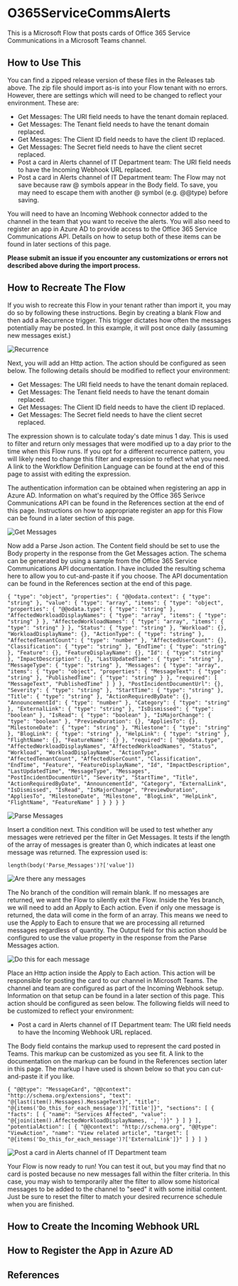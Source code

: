 # O365ServiceCommsAlerts
This is a Microsoft Flow that posts cards of Office 365 Service Communications in a Microsoft Teams channel.

## How to Use This

You can find a zipped release version of these files in the Releases tab above. The zip file should import as-is into your Flow tenant with no errors. However, there are settings which will need to be changed to reflect your environment. These are:

- Get Messages: The URI field needs to have the tenant domain replaced.
- Get Messages: The Tenant field needs to have the tenant domain replaced.
- Get Messages: The Client ID field needs to have the client ID replaced.
- Get Messages: The Secret field needs to have the client secret replaced.
- Post a card in Alerts channel of IT Department team: The URI field needs to have the Incoming Webhook URL replaced.
- Post a card in Alerts channel of IT Department team: The Flow may not save because raw @ symbols appear in the Body field. To save, you may need to escape them with another @ symbol (e.g. @@type) before saving.

You will need to have an Incoming Webhook connector added to the channel in the team that you want to receive the alerts. You will also need to register an app in Azure AD to provide access to the Office 365 Service Communications API. Details on how to setup both of these items can be found in later sections of this page.

**Please submit an issue if you encounter any customizations or errors not described above during the import process.**

## How to Recreate The Flow

If you wish to recreate this Flow in your tenant rather than import it, you may do so by following these instructions. Begin by creating a blank Flow and then add a Recurrence trigger. This trigger dictates how often the messages potentially may be posted. In this example, it will post once daily (assuming new messages exist.)

![Recurrence](https://imgur.com/JcIrINn.png)

Next, you will add an Http action. The action should be configured as seen below. The following details should be modified to reflect your environment:

- Get Messages: The URI field needs to have the tenant domain replaced.
- Get Messages: The Tenant field needs to have the tenant domain replaced.
- Get Messages: The Client ID field needs to have the client ID replaced.
- Get Messages: The Secret field needs to have the client secret replaced.

The expression shown is to calculate today's date minus 1 day. This is used to filter and return only messages that were modified up to a day prior to the time when this Flow runs. If you opt for a different recurrence pattern, you will likely need to change this filter and expression to reflect what you need. A link to the Workflow Definition Language can be found at the end of this page to assist with editing the expression.

The authentication information can be obtained when registering an app in Azure AD. Information on what's required by the Office 365 Serivce Communications API can be found in the References section at the end of this page. Instructions on how to appropriate register an app for this Flow can be found in a later section of this page.

![Get Messages](https://imgur.com/eFxVjBO.png)

Now add a Parse Json action. The Content field should be set to use the Body property in the response from the Get Messages action. The schema can be generated by using a sample from the Office 365 Service Communications API documentation. I have included the resulting schema here to allow you to cut-and-paste it if you choose. The API documentation can be found in the References section at the end of this page.

`{
    "type": "object",
    "properties": {
        "@@odata.context": {
            "type": "string"
        },
        "value": {
            "type": "array",
            "items": {
                "type": "object",
                "properties": {
                    "@@odata.type": {
                        "type": "string"
                    },
                    "AffectedWorkloadDisplayNames": {
                        "type": "array",
                        "items": {
                            "type": "string"
                        }
                    },
                    "AffectedWorkloadNames": {
                        "type": "array",
                        "items": {
                            "type": "string"
                        }
                    },
                    "Status": {
                        "type": "string"
                    },
                    "Workload": {},
                    "WorkloadDisplayName": {},
                    "ActionType": {
                        "type": "string"
                    },
                    "AffectedTenantCount": {
                        "type": "number"
                    },
                    "AffectedUserCount": {},
                    "Classification": {
                        "type": "string"
                    },
                    "EndTime": {
                        "type": "string"
                    },
                    "Feature": {},
                    "FeatureDisplayName": {},
                    "Id": {
                        "type": "string"
                    },
                    "ImpactDescription": {},
                    "LastUpdatedTime": {
                        "type": "string"
                    },
                    "MessageType": {
                        "type": "string"
                    },
                    "Messages": {
                        "type": "array",
                        "items": {
                            "type": "object",
                            "properties": {
                                "MessageText": {
                                    "type": "string"
                                },
                                "PublishedTime": {
                                    "type": "string"
                                }
                            },
                            "required": [
                                "MessageText",
                                "PublishedTime"
                            ]
                        }
                    },
                    "PostIncidentDocumentUrl": {},
                    "Severity": {
                        "type": "string"
                    },
                    "StartTime": {
                        "type": "string"
                    },
                    "Title": {
                        "type": "string"
                    },
                    "ActionRequiredByDate": {},
                    "AnnouncementId": {
                        "type": "number"
                    },
                    "Category": {
                        "type": "string"
                    },
                    "ExternalLink": {
                        "type": "string"
                    },
                    "IsDismissed": {
                        "type": "boolean"
                    },
                    "IsRead": {
                        "type": "boolean"
                    },
                    "IsMajorChange": {
                        "type": "boolean"
                    },
                    "PreviewDuration": {},
                    "AppliesTo": {},
                    "MilestoneDate": {
                        "type": "string"
                    },
                    "Milestone": {
                        "type": "string"
                    },
                    "BlogLink": {
                        "type": "string"
                    },
                    "HelpLink": {
                        "type": "string"
                    },
                    "FlightName": {},
                    "FeatureName": {}
                },
                "required": [
                    "@@odata.type",
                    "AffectedWorkloadDisplayNames",
                    "AffectedWorkloadNames",
                    "Status",
                    "Workload",
                    "WorkloadDisplayName",
                    "ActionType",
                    "AffectedTenantCount",
                    "AffectedUserCount",
                    "Classification",
                    "EndTime",
                    "Feature",
                    "FeatureDisplayName",
                    "Id",
                    "ImpactDescription",
                    "LastUpdatedTime",
                    "MessageType",
                    "Messages",
                    "PostIncidentDocumentUrl",
                    "Severity",
                    "StartTime",
                    "Title",
                    "ActionRequiredByDate",
                    "AnnouncementId",
                    "Category",
                    "ExternalLink",
                    "IsDismissed",
                    "IsRead",
                    "IsMajorChange",
                    "PreviewDuration",
                    "AppliesTo",
                    "MilestoneDate",
                    "Milestone",
                    "BlogLink",
                    "HelpLink",
                    "FlightName",
                    "FeatureName"
                ]
            }
        }
    }
}`

![Parse Messages](https://imgur.com/OtUmRSZ.png)

Insert a condition next. This condition will be used to test whether any messages were retrieved per the filter in Get Messages. It tests if the length of the array of messages is greater than 0, which indicates at least one message was returned. The expression used is:

`length(body('Parse_Messages')?['value'])`

![Are there any messages](https://imgur.com/PDMB4Y1.png)

The No branch of the condition will remain blank. If no messages are returned, we want the Flow to silently exit the Flow. Inside the Yes branch, we will need to add an Apply to Each action. Even if only one message is returned, the data will come in the form of an array. This means we need to use the Apply to Each to ensure that we are processing all returned messages regardless of quantity. The Output field for this action should be configured to use the value property in the response from the Parse Messages action.

![Do this for each message](https://imgur.com/jfo3DGp.png)

Place an Http action inside the Apply to Each action. This action will be responsible for posting the card to our channel in Microsoft Teams. The channel and team are configured as part of the Incoming Webhook setup. Information on that setup can be found in a later section of this page. This action should be configured as seen below. The following fields will need to be customized to reflect your environment:

- Post a card in Alerts channel of IT Department team: The URI field needs to have the Incoming Webhook URL replaced.

The Body field contains the markup used to represent the card posted in Teams. This markup can be customized as you see fit. A link to the documentation on the markup can be found in the References section later in this page. The markup I have used is shown below so that you can cut-and-paste it if you like.

`{
  "@@type": "MessageCard",
  "@@context": "http://schema.org/extensions",
  "text": "@{last(item().Messages).MessageText}",
  "title": "@{items('Do_this_for_each_message')?['Title']}",
  "sections": [
    {
      "facts": [
        {
          "name": "Services Affected",
          "value": "@{join(item().AffectedWorkloadDisplayNames, ', ')}"
        }
      ]
    }
  ],
  "potentialAction": [
    {
      "@@context": "http://schema.org",
      "@@type": "ViewAction",
      "name": "View related article",
      "target": [
        "@{items('Do_this_for_each_message')?['ExternalLink']}"
      ]
    }
  ]
}`

![Post a card in Alerts channel of IT Department team](https://imgur.com/5gfe0D2.png)

Your Flow is now ready to run! You can test it out, but you may find that no card is posted because no new messages fall within the filter criteria. In this case, you may wish to temporarily alter the filter to allow some historical messages to be added to the channel to "seed" it with some initial content. Just be sure to reset the filter to match your desired recurrence schedule when you are finished.

## How to Create the Incoming Webhook URL

## How to Register the App in Azure AD

## References

